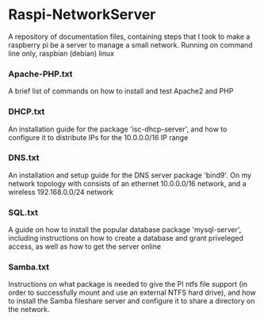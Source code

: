 # Raspi-NetworkServer
A repository of documentation files, containing steps that I took to make a raspberry pi be a server to manage a small network. Running on command line only, raspbian (debian) linux

### Apache-PHP.txt
A brief list of commands on how to install and test Apache2 and PHP

### DHCP.txt
An installation guide for the package 'isc-dhcp-server', and how to configure it to distribute IPs for the 10.0.0.0/16 IP range

### DNS.txt
An installation and setup guide for the DNS server package 'bind9'. On my network topology with consists of an ethernet 10.0.0.0/16 network, and a wireless 192.168.0.0/24 network

### SQL.txt
A guide on how to install the popular database package 'mysql-server', including instructions on how to create a database and grant priveleged access, as well as how to get the server online

### Samba.txt
Instructions on what package is needed to give the PI ntfs file support (in order to successfully mount and use an external NTFS hard drive), and how to install the Samba fileshare server and configure it to share a directory on the network.  
